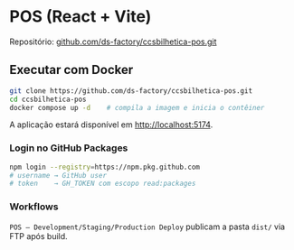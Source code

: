 # POS (React + Vite)

Repositório: [github.com/ds-factory/ccsbilhetica-pos.git](https://github.com/ds-factory/ccsbilhetica-pos.git)

## Executar com Docker

```bash
git clone https://github.com/ds-factory/ccsbilhetica-pos.git
cd ccsbilhetica-pos
docker compose up -d    # compila a imagem e inicia o contêiner
```

A aplicação estará disponível em [http://localhost:5174](http://localhost:5174).

### Login no GitHub Packages

```bash
npm login --registry=https://npm.pkg.github.com
# username → GitHub user
# token    → GH_TOKEN com escopo read:packages
```

### Workflows

`POS – Development/Staging/Production Deploy` publicam a pasta `dist/` via FTP após build.